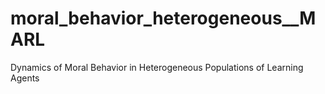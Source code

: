 # moral_behavior_heterogeneous__MARL
Dynamics of Moral Behavior in Heterogeneous Populations of Learning Agents
